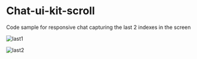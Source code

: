 # Chat-ui-kit-scroll #
Code sample for responsive chat capturing the last 2 indexes in the screen

![last1](https://user-images.githubusercontent.com/48158126/176762787-99e9292e-b3d5-4678-855f-4f41a8d67e27.PNG)

![last2](https://user-images.githubusercontent.com/48158126/176762792-02fd204e-cda1-4cef-8078-5108b9999079.PNG)
